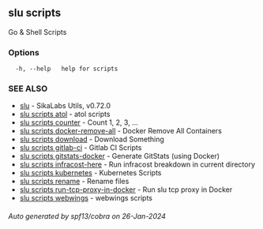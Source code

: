 ## slu scripts

Go & Shell Scripts

### Options

```
  -h, --help   help for scripts
```

### SEE ALSO

* [slu](slu.md)	 - SikaLabs Utils, v0.72.0
* [slu scripts atol](slu_scripts_atol.md)	 - atol scripts
* [slu scripts counter](slu_scripts_counter.md)	 - Count 1, 2, 3, ...
* [slu scripts docker-remove-all](slu_scripts_docker-remove-all.md)	 - Docker Remove All Containers
* [slu scripts download](slu_scripts_download.md)	 - Download Something
* [slu scripts gitlab-ci](slu_scripts_gitlab-ci.md)	 - Gitlab CI Scripts
* [slu scripts gitstats-docker](slu_scripts_gitstats-docker.md)	 - Generate GitStats (using Docker)
* [slu scripts infracost-here](slu_scripts_infracost-here.md)	 - Run infracost breakdown in current directory
* [slu scripts kubernetes](slu_scripts_kubernetes.md)	 - Kubernetes Scripts
* [slu scripts rename](slu_scripts_rename.md)	 - Rename files
* [slu scripts run-tcp-proxy-in-docker](slu_scripts_run-tcp-proxy-in-docker.md)	 - Run slu tcp proxy in Docker
* [slu scripts webwings](slu_scripts_webwings.md)	 - webwings scripts

###### Auto generated by spf13/cobra on 26-Jan-2024
